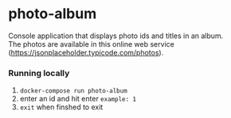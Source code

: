 # photo-album
Console application that displays photo ids and titles in an album.   
The photos are available in this online web
service (https://jsonplaceholder.typicode.com/photos).

### Running locally 

1. `docker-compose run photo-album`
2. enter an id and hit enter `example: 1`
3. `exit` when finshed to exit
